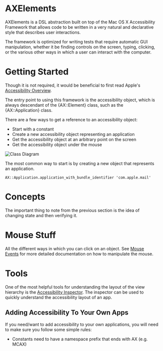 AXElements
===================

AXElements is a DSL abstraction built on top of the Mac OS X
Accessibility Framework that allows code to be written in a very
natural and declarative style that describes user interactions.

The framework is optimized for writing tests that require automatic
GUI manipulation, whether it be  finding controls on the screen,
typing, clicking, or the various other ways in which a user can
interact with the computer.


Getting Started
===============

Though it is not required, it would be beneficial to first read
Apple's
[Accessibility Overview](http://developer.apple.com/library/mac/#documentation/Accessibility/Conceptual/AccessibilityMacOSX/OSXAXModel/OSXAXmodel.html).

The entry point to using this framework is the accessibility object,
which is always descendant of the {AX::Element} class, such as the
{AX::Application} class.

There are a few ways to get a reference to an accessibility object:
* Start with a constant
* Create a new accessibility object representing an application
* Get the accessibility object at an arbitrary point on the screen
* Get the accessibility object under the mouse

![Class Diagram](images/AX.png)

The most common way to start is by creating a new object that
represents an application.

    AX::Application.application_with_bundle_identifier 'com.apple.mail'


Concepts
========

The important thing to note from the previous section is the idea of
changing state and then verifying it.

Mouse Stuff
===========

All the different ways in which you can click on an object. See
[Mouse Events](./MouseEvents.markdown) for more detailed documentation
on how to manipulate the mouse.

Tools
=====

One of the most helpful tools for understanding the layout of the view
hierarchy is the
[Accessibility Inspector](file:///Developer/Applications/Utilities/Accessibility%20Tools/).
The inspector can be used to quickly understand the accessibility
layout of an app.

## Adding Accessibility To Your Own Apps

If you need/want to add accessibility to your own applications, you
will need to make sure you follow some simple rules:

* Constants need to have a namespace prefix that ends with AX (e.g. MCAX)
